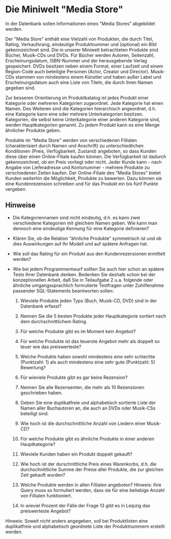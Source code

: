 # Die Miniwelt "Media Store"

In der Datenbank sollen Informationen eines "Media Stores" abgebildet werden.

Der "Media Store" enthält eine Vielzahl von Produkten, die durch Titel, Rating, Verkaufsrang, eindeutige Produktnummer und (optional) ein Bild gekennzeichnet sind. Die in unserer Miniwelt betrachteten Produkte sind Bücher, Musik-CDs und DVDs. Für Bücher werden Autoren, Seitenzahl, Erscheinungsdatum, ISBN-Nummer und der herausgebende Verlag gespeichert. DVDs besitzen neben einem Format, einer Laufzeit und einem Region-Code auch beteiligte Personen (Actor, Creator und Director). Musik-CDs stammen von mindestens einem Künstler und haben außer Label und Erscheinungsdatum auch eine Liste von Titeln, die durch ihren Namen gegeben sind.

Zur besseren Orientierung im Produktkatalog ist jedes Produkt einer Kategorie oder mehreren Kategorien zugeordnet. Jede Kategorie hat einen Namen. Des Weiteren sind die Kategorien hierarchisch angeordnet, d.h. eine Kategorie kann eine oder mehrere Unterkategorien besitzen. Kategorien, die selbst keine Unterkategorie einer anderen Kategorie sind, werden Hauptkategorien genannt. Zu jedem Produkt kann es eine Menge ähnlicher Produkte geben.

Produkte im "Media Store" werden von verschiedenen Fillialen (charakterisiert durch Namen und Anschrift) zu unterschiedlichen Konditionen (Preis, Verfügbarkeit, Zustand) angeboten, so dass Kunden diese über einen Online-Filiale kaufen können. Die Verfügbarkeit ist dadurch gekennzeichnet, ob ein Preis vorliegt oder nicht. Jeder Kunde kann - nach Angabe von Lieferadresse und Kontonummer - mehrere Produkte zu verschiedenen Zeiten kaufen. Der Online-Filiale des "Media Stores" bietet Kunden weiterhin die Möglichkeit, Produkte zu bewerten. Dazu können sie eine Kundenrezension schreiben und für das Produkt ein bis fünf Punkte vergeben.

## Hinweise


- Die Kategoriennamen sind nicht eindeutig, d.h. es kann zwei verschiedene Kategorien mit gleichem Namen geben. Wie kann man dennoch eine eindeutige Kennung für eine Kategorie definieren?
- Klären Sie, ob die Relation “ähnliche Produkte” symmetrisch ist und ob dies Auswirkungen auf Ihr Modell und auf spätere Anfragen hat.
- Wie soll das Rating für ein Produkt aus den Kundenrezensionen ermittelt werden?

- Wie bei jedem Programmentwurf sollten Sie auch hier schon an spätere Tests Ihrer Datenbank denken. Bedenken Sie deshalb schon bei der konzeptionellen Arbeit, daß Sie in Teilaufgabe 2 u.a. folgende oder ähnliche umgangssprachlich formulierte Testfragen unter Zuhilfenahme passender SQL-Statements beantworten sollen:

    1. Wieviele Produkte jeden Typs (Buch, Musik-CD, DVD) sind in der Datenbank erfasst?

    2. Nennen Sie die 5 besten Produkte jeder Hauptkategorie sortiert nach dem durchschnittlichem Rating.

    3. Für welche Produkte gibt es im Moment kein Angebot?

    4. Für welche Produkte ist das teuerste Angebot mehr als doppelt so teuer wie das preiswerteste?

    5. Welche Produkte haben sowohl mindestens eine sehr schlechte (Punktzahl: 1) als auch mindestens eine sehr gute (Punktzahl: 5) Bewertung?

    6. Für wieviele Produkte gibt es gar keine Rezension?

    7. Nennen Sie alle Rezensenten, die mehr als 10 Rezensionen geschrieben haben.

    8. Geben Sie eine duplikatfreie und alphabetisch sortierte Liste der Namen aller Buchautoren an, die auch an DVDs oder Musik-CSs beteiligt sind.

    9. Wie hoch ist die durchschnittliche Anzahl von Liedern einer Musik-CD?

    10. Für welche Produkte gibt es ähnliche Produkte in einer anderen Hauptkategorie?

    11. Wieviele Kunden haben ein Produkt doppelt gekauft?

    12. Wie hoch ist der durschnittliche Preis eines Warenkorbs, d.h. die durchschnittliche Summe der Preise aller Produkte, die zur gleichen Zeit gekauft wurden?

    13. Welche Produkte werden in allen Fillialen angeboten? Hinweis: Ihre Query muss so formuliert werden, dass sie für eine beliebige Anzahl von Fillialen funktioniert.

    14. In wieviel Prozent der Fälle der Frage 13 gibt es in Leipzig das preiswerteste Angebot?

Hinweis: Soweit nicht anders angegeben, soll bei Produktlisten eine duplikatfreie und alphabetisch geordnete Liste der Produktnummern erstellt werden.
